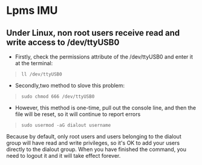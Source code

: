 # Lpms IMU 

## Under Linux, non root users receive read and write access to /dev/ttyUSB0     
* Firstly, check the permissions attribute of the /dev/ttyUSB0 and enter it at the terminal:  
>`ll /dev/ttyUSB0`  

* Secondly,two method to slove this problem:    
>`sudo chmod 666 /dev/ttyUSB0`  

* However, this method is one-time, pull out the console line, and then the file will be reset, so it will continue to report errors  
>`sudo usermod -aG dialout username`  

Because by default, only root users and users belonging to the dialout group will have read and write privileges, so it's OK to add your users directly to the dialout group. When you have finished the command, you need to logout it and it will take effect forever.  



